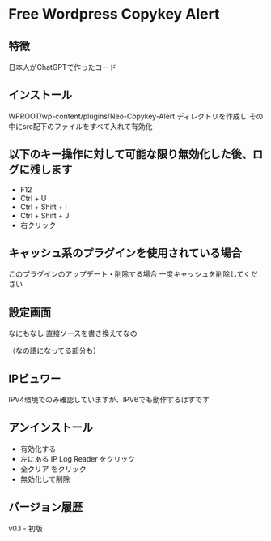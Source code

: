 # Free Wordpress Copykey Alert

## 特徴
日本人がChatGPTで作ったコード

## インストール
WPROOT/wp-content/plugins/Neo-Copykey-Alert ディレクトリを作成し
その中にsrc配下のファイルをすべて入れて有効化

## 以下のキー操作に対して可能な限り無効化した後、ログに残します
- F12
- Ctrl + U
- Ctrl + Shift + I
- Ctrl + Shift + J
- 右クリック

## キャッシュ系のプラグインを使用されている場合
このプラグインのアップデート・削除する場合
一度キャッシュを削除してください

## 設定画面
なにもなし
直接ソースを書き換えてなの

（なの語になってる部分も）

## IPビュワー
IPV4環境でのみ確認していますが、IPV6でも動作するはずです


## アンインストール
- 有効化する
- 左にある IP Log Reader をクリック
- 全クリア をクリック
- 無効化して削除

## バージョン履歴
v0.1 - 初版
